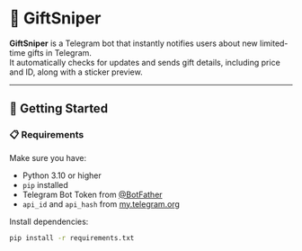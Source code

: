 # 🎁 GiftSniper

**GiftSniper** is a Telegram bot that instantly notifies users about new limited-time gifts in Telegram.  
It automatically checks for updates and sends gift details, including price and ID, along with a sticker preview.

---

## 🚀 Getting Started

### 📋 Requirements

Make sure you have:

- Python 3.10 or higher
- `pip` installed
- Telegram Bot Token from [@BotFather](https://t.me/BotFather)
- `api_id` and `api_hash` from [my.telegram.org](https://my.telegram.org)

Install dependencies:

```bash
pip install -r requirements.txt
